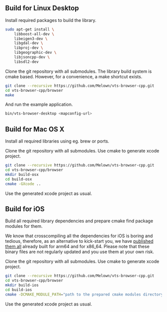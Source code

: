 
## Build for Linux Desktop

Install required packages to build the library.

```bash
sudo apt-get install \
	libboost-all-dev \
	libeigen3-dev \
	libgdal-dev \
	libproj-dev \
	libgeographic-dev \
	libjsoncpp-dev \
	libsdl2-dev
```

Clone the git repository with all submodules.
The library build system is cmake based.
However, for a convenience, a make shortcut exists.

```bash
git clone --recursive https://github.com/Melown/vts-browser-cpp.git
cd vts-browser-cpp/browser
make
```

And run the example application.

```bash
bin/vts-browser-desktop <mapconfig-url>
```

## Build for Mac OS X

Install all required libraries using eg. brew or ports.

Clone the git repository with all submodules.
Use cmake to generate xcode project.

```bash
git clone --recursive https://github.com/Melown/vts-browser-cpp.git
cd vts-browser-cpp/browser
mkdir build-osx
cd build-osx
cmake -GXcode ..
```

Use the generated xcode project as usual.

## Build for iOS

Build all required library dependencies and prepare cmake find package modules for them.

We know that crosscompiling all the dependencies for iOS is boring and tedious, therefore, as an alternative to kick-start you, we have
[published them all](http://cdn.melown.com/pub/ios/vts-ios-libs.7z) already built for arm64 and for x86_64.
Please note that these binary files are not regularly updated and you use them at your own risk.

Clone the git repository with all submodules.
Use cmake to generate xcode project.

```bash
git clone --recursive https://github.com/Melown/vts-browser-cpp.git
cd vts-browser-cpp/browser
mkdir build-ios
cd build-ios
cmake -DCMAKE_MODULE_PATH="path to the prepared cmake modules directory" -DCMAKE_TOOLCHAIN_FILE=../cmake/ios.toolchain.cmake -GXcode ..
```

Use the generated xcode project as usual.



